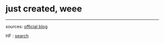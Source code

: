 # just created, weee

--- 
sources: [official blog](https://llava-vl.github.io/blog/2024-08-05-llava-onevision/)

HF : [search](https://huggingface.co/models?search=Llava-onevision)
